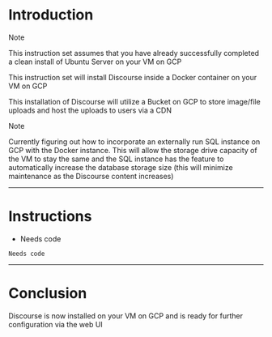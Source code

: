 # Introduction
> [!NOTE]
> This instruction set assumes that you have already successfully completed a clean install of Ubuntu Server on your VM on GCP

This instruction set will install Discourse inside a Docker container on your VM on GCP

This installation of Discourse will utilize a Bucket on GCP to store image/file uploads and host the uploads to users via a CDN

> [!NOTE]
> Currently figuring out how to incorporate an externally run SQL instance on GCP with the Docker instance. This will allow the storage drive capacity of the VM to stay the same and the SQL instance has the feature to automatically increase the database storage size (this will minimize maintenance as the Discourse content increases)
-----
# Instructions

* Needs code
```
Needs code
```
-----
# Conclusion
Discourse is now installed on your VM on GCP and is ready for further configuration via the web UI
